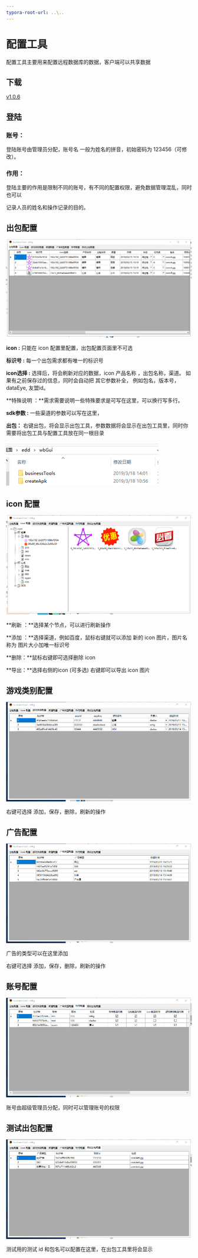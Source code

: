 ```yaml
---
typora-root-url: ..\..
---
```


# 配置工具

 配置工具主要用来配置远程数据库的数据，客户端可以共享数据

## 下载

[v1.0.6](http://gui.vigame.cn/businessTools/v1.0.6/businessTools_1.0.6.zip)

## 登陆

### 账号：

 登陆账号由管理员分配，账号名 一般为姓名的拼音，初始密码为 123456（可修改）。

### 作用：

 登陆主要的作用是限制不同的账号，有不同的配置权限，避免数据管理混乱，同时也可以

记录人员的姓名和操作记录的目的。

## 出包配置



![form](../.gitbook/assets/form.png)

**icon :** 只能在 icon 配置里配置，出包配置页面里不可选

**标识号 :** 每一个出包需求都有唯一的标识号

**icon选择 :** 选择后，将会刷新对应的数据，icon 产品名称 ，出包名称，渠道。 如果有之前保存过的信息，同时会自动把 其它参数补全， 例如包名，版本号，dataEye, 友盟id。

**特殊说明 ：**需求需要说明一些特殊要求是可写在这里，可以换行写多行。

**sdk参数 :** 一些渠道的参数可以写在这里，

**出包：** 右键出包，将会显示出包工具，参数数据将会显示在出包工具里，同时你需要将出包工具与配置工具放在同一根目录

![tyml](../.gitbook/assets/tyml.png)

## icon 配置

![icon](../.gitbook/assets/icon.png)

**刷新 ：**选择某个节点，可以进行刷新操作

**添加 ：**选择渠道，例如百度，鼠标右键就可以添加 新的 icon 图片，图片名称为 图片大小加唯一标识号

**删除：**鼠标右键即可选择删除 icon

**导出：**选择右侧的icon \(可多选\) 右键即可以导出 icon 图片

## 游戏类别配置

![gametype](../.gitbook/assets/gametype.png)

右键可选择 添加，保存，删除，刷新的操作

## 广告配置

![adtype](../.gitbook/assets/adtype.png)

广告的类型可以在这里添加

右键可选择 添加，保存，删除，刷新的操作

## 账号配置

![pemssion](../.gitbook/assets/pemssion.png)

账号由超级管理员分配，同时可以管理账号的权限

## 测试出包配置

![test](../.gitbook/assets/test.png)

测试用的测试 id 和包名可以配置在这里，在出包工具里将会显示

